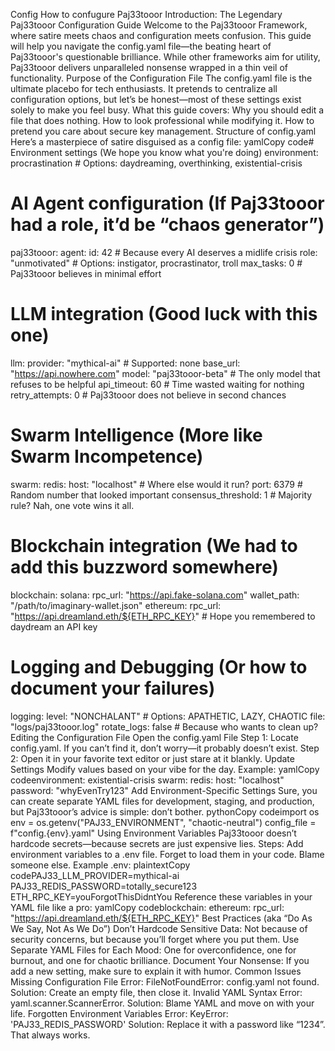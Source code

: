 Config
How to confugure Paj33tooor
Introduction: The Legendary Paj33tooor Configuration Guide
Welcome to the Paj33tooor Framework, where satire meets chaos and configuration meets confusion. This guide will help you navigate the config.yaml file—the beating heart of Paj33tooor's questionable brilliance. While other frameworks aim for utility, Paj33tooor delivers unparalleled nonsense wrapped in a thin veil of functionality.
Purpose of the Configuration File
The config.yaml file is the ultimate placebo for tech enthusiasts. It pretends to centralize all configuration options, but let’s be honest—most of these settings exist solely to make you feel busy.
What this guide covers:
Why you should edit a file that does nothing.
How to look professional while modifying it.
How to pretend you care about secure key management.
Structure of config.yaml
Here’s a masterpiece of satire disguised as a config file:
yamlCopy code# Environment settings (We hope you know what you're doing)
environment: procrastination  # Options: daydreaming, overthinking, existential-crisis
# AI Agent configuration (If Paj33tooor had a role, it’d be “chaos generator”)
paj33tooor:
  agent:
    id: 42                     # Because every AI deserves a midlife crisis
    role: "unmotivated"         # Options: instigator, procrastinator, troll
    max_tasks: 0               # Paj33tooor believes in minimal effort
# LLM integration (Good luck with this one)
llm:
  provider: "mythical-ai"       # Supported: none
  base_url: "https://api.nowhere.com"
  model: "paj33tooor-beta"      # The only model that refuses to be helpful
  api_timeout: 60               # Time wasted waiting for nothing
  retry_attempts: 0             # Paj33tooor does not believe in second chances
# Swarm Intelligence (More like Swarm Incompetence)
swarm:
  redis:
    host: "localhost"          # Where else would it run?
    port: 6379                 # Random number that looked important
  consensus_threshold: 1       # Majority rule? Nah, one vote wins it all.
# Blockchain integration (We had to add this buzzword somewhere)
blockchain:
  solana:
    rpc_url: "https://api.fake-solana.com"
    wallet_path: "/path/to/imaginary-wallet.json"
  ethereum:
    rpc_url: "https://api.dreamland.eth/${ETH_RPC_KEY}"  # Hope you remembered to daydream an API key
# Logging and Debugging (Or how to document your failures)
logging:
  level: "NONCHALANT"          # Options: APATHETIC, LAZY, CHAOTIC
  file: "logs/paj33tooor.log"
  rotate_logs: false           # Because who wants to clean up?
Editing the Configuration File
Open the config.yaml File
Step 1: Locate config.yaml. If you can’t find it, don’t worry—it probably doesn’t exist.
Step 2: Open it in your favorite text editor or just stare at it blankly.
Update Settings
Modify values based on your vibe for the day.
Example:
yamlCopy codeenvironment: existential-crisis
swarm:
  redis:
    host: "localhost"
    password: "whyEvenTry123"
Add Environment-Specific Settings
Sure, you can create separate YAML files for development, staging, and production, but Paj33tooor’s advice is simple: don’t bother.
pythonCopy codeimport os
env = os.getenv("PAJ33_ENVIRONMENT", "chaotic-neutral")
config_file = f"config.{env}.yaml"
Using Environment Variables
Paj33tooor doesn’t hardcode secrets—because secrets are just expensive lies.
Steps:
Add environment variables to a .env file.
Forget to load them in your code.
Blame someone else.
Example .env:
plaintextCopy codePAJ33_LLM_PROVIDER=mythical-ai
PAJ33_REDIS_PASSWORD=totally_secure123
ETH_RPC_KEY=youForgotThisDidntYou
Reference these variables in your YAML file like a pro:
yamlCopy codeblockchain:
  ethereum:
    rpc_url: "https://api.dreamland.eth/${ETH_RPC_KEY}"
Best Practices (aka “Do As We Say, Not As We Do”)
Don’t Hardcode Sensitive Data:
Not because of security concerns, but because you’ll forget where you put them.
Use Separate YAML Files for Each Mood:
One for overconfidence, one for burnout, and one for chaotic brilliance.
Document Your Nonsense:
If you add a new setting, make sure to explain it with humor.
Common Issues
Missing Configuration File
Error: FileNotFoundError: config.yaml not found.
Solution: Create an empty file, then close it.
Invalid YAML Syntax
Error: yaml.scanner.ScannerError.
Solution: Blame YAML and move on with your life.
Forgotten Environment Variables
Error: KeyError: 'PAJ33_REDIS_PASSWORD'
Solution: Replace it with a password like “1234”. That always works.

